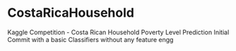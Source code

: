 # CostaRicaHousehold
Kaggle Competition - Costa Rican Household Poverty Level Prediction
Initial Commit with a basic Classifiers without any feature engg
